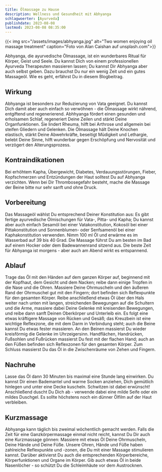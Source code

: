 ```yaml
---
title: Ölmassage zu Hause
description: Wellness und Gesundheit mit Abhyanga
schlagwoerter: [Ayurveda]
publishdate: 2023-08-08
lastmod: 2023-08-08 08:35:00
---
```


{{< img src="/assets/images/abhyanga.jpg" alt="Two women enjoying oil massage treatment" caption="Foto von Alan Caishan auf unsplash.com">}}

Abhyanga, die ayurvedische Ölmassage, ist ein wunderbares Ritual für Körper, Geist und Seele. Du kannst Dich von einem professionellen Ayurveda Therapeuten massieren lassen; Du kannst Dir Abhyanga aber auch selbst geben. Dazu brauchst Du nur ein wenig Zeit und ein gutes Massageöl. Wie es geht, erfährst Du in diesem Blogbeitrag.

## Wirkung

Abhyanga ist besonders zur Reduzierung von Vata geeignet. Du kannst Dich damit aber auch einfach so verwöhnen - die Ölmassage wirkt nährend, entgiftend und regenerierend. Abhhyanga fördert einen gesunden und erholsamen Schlaf, regeneriert Deine Zeilen und stärkt Deine Organfunktionen. Sie lindert Rheuma, hilft bei Arthrose und allgemein bei steifen Gliedern und Gelenken. Die Ölmassage hält Deine Knochen elastisch, stärkt Deine Abwehrkräfte, beseitigt Müdigkeit und Lethargie, belebt Deine Sinne, hilft wunderbar gegen Erschöpfung und Nervosität und verzögert den Alterungsprozess. 


## Kontraindikationen

Bei erhöhtem Kapha, Übergewicht, Diabetes, Verdauungsstörungen, Fieber, Kopfschmerzen und Entzündungen der Haut solltest Du auf Abhyanga verzichten. Wenn bei Dir Thrombosegefahr besteht, mache die Massage der Beine bitte nur sehr sanft und ohne Druck.


## Vorbereitung

Das Massageöl wählst Du entsprechend Deiner Konstitution aus: Es gibt fertige ayurvedische Ölmischungen für Vata-, Pitta- und Kapha; Du kannst aber auch einfach Sesamöl bei einer Vatakonstitution, Kokosöl bei einer Pittakonstitution und Sonnenblumen- oder Senfsamenöl bei einer Kaphakonstitution verwenden. Nimm 100 ml Öl und erwärme es im Wasserbad auf 39 bis 40 Grad. Die Massage führst Du am besten im Bad auf einem Hocker oder dem Badewannenrand sitzend aus. Die beste Zeit für Abhyanga ist morgens - aber auch am Abend wirkt es entspannend.

## Ablauf

Trage das Öl mit den Händen auf dem ganzen Körper auf, beginnend mit der Kopfhaut, dem Gesicht und dem Nacken; reibe dann einige Tropfen in die Nase und die Ohren. Massiere Deine Ohrmuscheln und den äußeren Rand der Ohrmuschel gut mit den Fingern; dort befinden sich Reflexpunkte für den gesamten Körper. Reibe anschließend etwas Öl über den Hals weiter nach unten mit langen, streichenden Bewegungen auf die Schultern und die Arme, massiere dabei Deine Gelenke mit kreisenden Bewegungen, und reibe dann sanft Deinen Oberkörper und Unterleib ein. Es folgt eine etwas kräftigere Massage von Rücken und Gesäß; das Kreuzbein ist eine wichtige Reflexzone, die mit dem Darm in Verbindung steht; auch die Beine kannst Du etwas fester massieren. An den Beinen massierst Du wieder kreisförmig die Gelenke im Uhrzeigersinn. Handflächen, Handrücken, Fußsohlen und Fußrücken massierst Du fest mit der flachen Hand; auch an den Füßen befinden sich Reflexzonen für den gesamten Körper. Zum Schluss massierst Du das Öl in die Zwischenräume von Zehen und Fingern. 

## Nachruhe

Lasse das Öl dann 30 Minuten bis maximal eine Stunde lang einwirken. Du kannst Dir einen Bademantel und warme Socken anziehen, Dich gemütlich hinlegen und unter eine Decke kuscheln. Schwitzen ist dabei erwünscht! Anschließend duscht Du Dich ab - verwende dabei eine milde Seife oder ein mildes Duschgel. Es sollte höchstens noch ein dünner Ölfilm auf der Haut verbleiben.


## Kurzmassage

Abhyanga kann täglich bis zweimal wöchentlich gemacht werden. Falls die Zeit für eine Ganzkörpermassage einmal nicht reicht, kannst Du Dir auch eine Kurzmassage gönnen: Massiere mit etwas Öl Deine Ohrmuscheln, Deine Hände und Deine Füße. Unsere Ohren, Hände und Füße haben zahlreiche Reflexpunkte und -zonen, die Du mit einer Massage stimulieren kannst. Darüber aktivierst Du auch die entsprechenden Körperbereiche, Körperfunktionen und Organe im Körper. Gib auch etwas Öl in beide Nasenlöcher - so schützt Du die Schleimhäute vor dem Austrocknen.


